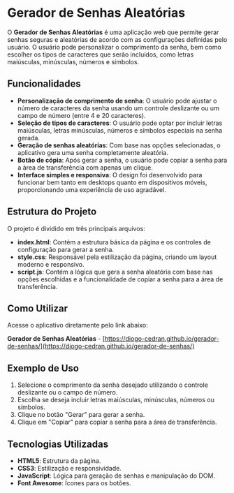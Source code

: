 # Gerador de Senhas Aleatórias

O **Gerador de Senhas Aleatórias** é uma aplicação web que permite gerar senhas seguras e aleatórias de acordo com as configurações definidas pelo usuário. O usuário pode personalizar o comprimento da senha, bem como escolher os tipos de caracteres que serão incluídos, como letras maiúsculas, minúsculas, números e símbolos.

## Funcionalidades

- **Personalização de comprimento de senha**: O usuário pode ajustar o número de caracteres da senha usando um controle deslizante ou um campo de número (entre 4 e 20 caracteres).
- **Seleção de tipos de caracteres**: O usuário pode optar por incluir letras maiúsculas, letras minúsculas, números e símbolos especiais na senha gerada.
- **Geração de senhas aleatórias**: Com base nas opções selecionadas, o aplicativo gera uma senha completamente aleatória.
- **Botão de cópia**: Após gerar a senha, o usuário pode copiar a senha para a área de transferência com apenas um clique.
- **Interface simples e responsiva**: O design foi desenvolvido para funcionar bem tanto em desktops quanto em dispositivos móveis, proporcionando uma experiência de uso agradável.

## Estrutura do Projeto

O projeto é dividido em três principais arquivos:

- **index.html**: Contém a estrutura básica da página e os controles de configuração para gerar a senha.
- **style.css**: Responsável pela estilização da página, criando um layout moderno e responsivo.
- **script.js**: Contém a lógica que gera a senha aleatória com base nas opções escolhidas e a funcionalidade de copiar a senha para a área de transferência.

## Como Utilizar

Acesse o aplicativo diretamente pelo link abaixo:

**Gerador de Senhas Aleatórias** - [https://diogo-cedran.github.io/gerador-de-senhas/](https://diogo-cedran.github.io/gerador-de-senhas/)

## Exemplo de Uso

1. Selecione o comprimento da senha desejado utilizando o controle deslizante ou o campo de número.
2. Escolha se deseja incluir letras maiúsculas, minúsculas, números ou símbolos.
3. Clique no botão "Gerar" para gerar a senha.
4. Clique em "Copiar" para copiar a senha para a área de transferência.

## Tecnologias Utilizadas

- **HTML5**: Estrutura da página.
- **CSS3**: Estilização e responsividade.
- **JavaScript**: Lógica para geração de senhas e manipulação do DOM.
- **Font Awesome**: Ícones para os botões.
